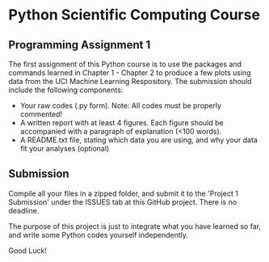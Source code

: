 # Python Scientific Computing Course
## Programming Assignment 1
The first assignment of this Python course is to use the packages and commands learned in Chapter 1 - Chapter 2 to produce
a few plots using data from the UCI Machine Learning Respository. The submission should include the following components:
* Your raw codes (.py form). Note: All codes must be properly commented!
* A written report with at least 4 figures. Each figure should be accompanied with a paragraph of explanation (<100 words).
* A README.txt file, stating which data you are using, and why your data fit your analyses (optional)

## Submission
Compile all your files in a zipped folder, and submit it to the 'Project 1 Submission' under the ISSUES tab at this GitHub 
project. There is no deadline.

 The purpose of this project is just to integrate what you have learned so far, and write some Python codes yourself independently. 
 
 Good Luck!
